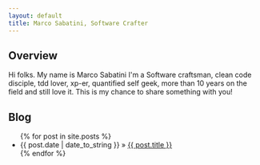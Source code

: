 ```yaml
---
layout: default
title: Marco Sabatini, Software Crafter
---
```


## Overview
Hi folks.
My name is Marco Sabatini I'm a Software craftsman, clean code disciple, tdd lover, xp-er, quantified self geek, more than 10 years on the field and still love it.
This is my chance to share something with you!

## Blog

<div>
    <ul>
        {% for post in site.posts %}
        <li><span>{{ post.date | date_to_string }}</span> &raquo; <a href="{{ post.url }}" title="{{ post.title }}" target="_blank">{{
            post.title }}</a></li>
        {% endfor %}
    </ul>
</div>
